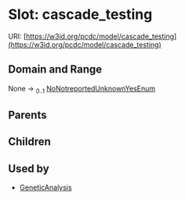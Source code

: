 
# Slot: cascade_testing




URI: [https://w3id.org/pcdc/model/cascade_testing](https://w3id.org/pcdc/model/cascade_testing)


## Domain and Range

None &#8594;  <sub>0..1</sub> [NoNotreportedUnknownYesEnum](NoNotreportedUnknownYesEnum.md)

## Parents


## Children


## Used by

 * [GeneticAnalysis](GeneticAnalysis.md)
